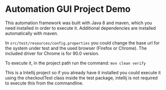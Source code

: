# Automation GUI Project Demo
This automation framework was built with Java 8 and maven, which you need installed in order to execute it.
Additional dependencies are installed automatically with maven.

In ```src/test/resources/config.properties``` you could change the base url for the system under test and the used browser (Firefox or Chrome).
The included driver for Chrome is for 90.0 version.

To execute it, in the project path run the command: ```mvn clean verify```

This is a Intellij project so if you already have it installed you could execute it using the checkoutTest class inside the test package,
intellij is not required to execute this from the commandline.